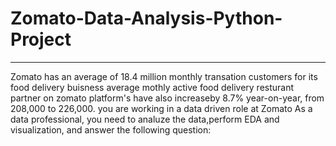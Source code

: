 # Zomato-Data-Analysis-Python-Project
---------------------------------------------------
Zomato has an average of 18.4 million monthly transation customers for its food delivery buisness 
average mothly active food delivery resturant partner on zomato platform's have also increaseby 8.7%
 year-on-year, from 208,000 to 226,000. you are working in a data driven role at Zomato
 As a data professional, you need to analuze the data,perform EDA and visualization, and answer the following question:
